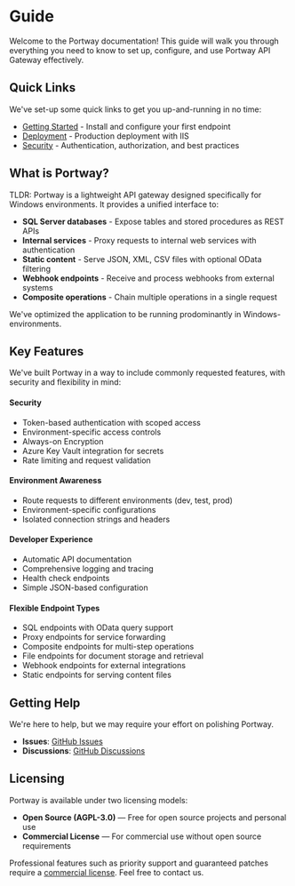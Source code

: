 # Guide

Welcome to the Portway documentation! This guide will walk you through everything you need to know to set up, configure, and use Portway API Gateway effectively.

## Quick Links

We've set-up some quick links to get you up-and-running in no time:

- [Getting Started](./getting-started) - Install and configure your first endpoint
- [Deployment](./deployment) - Production deployment with IIS
- [Security](./security) - Authentication, authorization, and best practices

## What is Portway?

TLDR: Portway is a lightweight API gateway designed specifically for Windows environments. It provides a unified interface to:

- **SQL Server databases** - Expose tables and stored procedures as REST APIs
- **Internal services** - Proxy requests to internal web services with authentication
- **Static content** - Serve JSON, XML, CSV files with optional OData filtering
- **Webhook endpoints** - Receive and process webhooks from external systems
- **Composite operations** - Chain multiple operations in a single request

We've optimized the application to be running prodominantly in Windows-environments.

## Key Features

We've built Portway in a way to include commonly requested features, with security and flexibility in mind:

#### Security
- Token-based authentication with scoped access
- Environment-specific access controls
- Always-on Encryption
- Azure Key Vault integration for secrets
- Rate limiting and request validation

#### Environment Awareness
- Route requests to different environments (dev, test, prod)
- Environment-specific configurations
- Isolated connection strings and headers

#### Developer Experience
- Automatic API documentation
- Comprehensive logging and tracing
- Health check endpoints
- Simple JSON-based configuration

#### Flexible Endpoint Types
- SQL endpoints with OData query support
- Proxy endpoints for service forwarding
- Composite endpoints for multi-step operations
- File endpoints for document storage and retrieval
- Webhook endpoints for external integrations
- Static endpoints for serving content files

## Getting Help

We're here to help, but we may require your effort on polishing Portway.

- **Issues**: [GitHub Issues](https://github.com/melosso/portway/issues)
- **Discussions**: [GitHub Discussions](https://github.com/melosso/portway/issues)

## Licensing

Portway is available under two licensing models:

* **Open Source (AGPL-3.0)** — Free for open source projects and personal use
* **Commercial License** — For commercial use without open source requirements

Professional features such as priority support and guaranteed patches require a [commercial license](https://melosso.com/licensing/portway). Feel free to contact us.